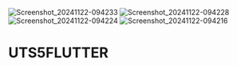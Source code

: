 ![Screenshot_20241122-094233](https://github.com/user-attachments/assets/05d152d9-8e56-466c-8887-6f08a8437706)
![Screenshot_20241122-094228](https://github.com/user-attachments/assets/97c40758-f299-4466-b56a-0196b60d78da)
![Screenshot_20241122-094224](https://github.com/user-attachments/assets/db106ac2-c814-4678-ace9-3a15f455d128)
![Screenshot_20241122-094216](https://github.com/user-attachments/assets/2ba6a818-78df-4db5-9fcf-191ff2faacbe)
# UTS5FLUTTER

